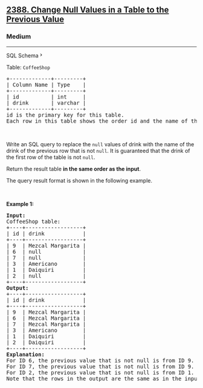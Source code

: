 <h2><a href="https://leetcode.com/problems/change-null-values-in-a-table-to-the-previous-value/">2388. Change Null Values in a Table to the Previous Value</a></h2><h3>Medium</h3><hr><div class="sql-schema-wrapper__3VBi"><a class="sql-schema-link__3cEg">SQL Schema<svg viewBox="0 0 24 24" width="1em" height="1em" class="icon__1Md2"><path fill-rule="evenodd" d="M10 6L8.59 7.41 13.17 12l-4.58 4.59L10 18l6-6z"></path></svg></a></div><div><p>Table: <code>CoffeeShop</code></p>

<pre>+-------------+---------+
| Column Name | Type    |
+-------------+---------+
| id          | int     |
| drink       | varchar |
+-------------+---------+
id is the primary key for this table.
Each row in this table shows the order id and the name of the drink ordered. Some drink rows are nulls.
</pre>

<p>&nbsp;</p>

<p>Write an SQL query to replace the <code>null</code> values of drink with the name of the drink of the previous row that is not <code>null</code>. It is guaranteed that the drink of the first row of the table is not <code>null</code>.</p>

<p>Return the result table <strong>in the same order as the input</strong>.</p>

<p>The query result format is shown in the following example.</p>

<p>&nbsp;</p>
<p><strong class="example">Example 1:</strong></p>

<pre><strong>Input:</strong> 
CoffeeShop table:
+----+------------------+
| id | drink            |
+----+------------------+
| 9  | Mezcal Margarita |
| 6  | null             |
| 7  | null             |
| 3  | Americano        |
| 1  | Daiquiri         |
| 2  | null             |
+----+------------------+
<strong>Output:</strong> 
+----+------------------+
| id | drink            |
+----+------------------+
| 9  | Mezcal Margarita |
| 6  | Mezcal Margarita |
| 7  | Mezcal Margarita |
| 3  | Americano        |
| 1  | Daiquiri         |
| 2  | Daiquiri         |
+----+------------------+
<strong>Explanation:</strong> 
For ID 6, the previous value that is not null is from ID 9. We replace the null with "Mezcal Margarita".
For ID 7, the previous value that is not null is from ID 9. We replace the null with "Mezcal Margarita".
For ID 2, the previous value that is not null is from ID 1. We replace the null with "Daiquiri".
Note that the rows in the output are the same as in the input.
</pre>
</div>